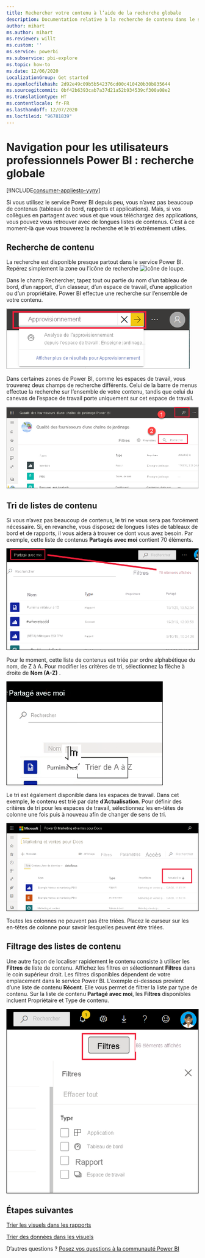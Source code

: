 ```yaml
---
title: Rechercher votre contenu à l’aide de la recherche globale
description: Documentation relative à la recherche de contenu dans le service Power BI.
author: mihart
ms.author: mihart
ms.reviewer: willt
ms.custom: ''
ms.service: powerbi
ms.subservice: pbi-explore
ms.topic: how-to
ms.date: 12/06/2020
LocalizationGroup: Get started
ms.openlocfilehash: 2d92e49c09b5b542376cd00c410420b30b835644
ms.sourcegitcommit: 0bf42b6393cab7a37d21a52b934539cf300a08e2
ms.translationtype: HT
ms.contentlocale: fr-FR
ms.lasthandoff: 12/07/2020
ms.locfileid: "96781839"
---
```

# <a name="navigation-for-power-bi-business-users-global-search"></a>Navigation pour les utilisateurs professionnels Power BI : recherche globale

[!INCLUDE[consumer-appliesto-yyny](../includes/consumer-appliesto-yyny.md)]



Si vous utilisez le service Power BI depuis peu, vous n’avez pas beaucoup de contenus (tableaux de bord, rapports et applications). Mais, si vos collègues en partagent avec vous et que vous téléchargez des applications, vous pouvez vous retrouver avec de longues listes de contenus. C’est à ce moment-là que vous trouverez la recherche et le tri extrêmement utiles.

## <a name="searching-for-content"></a>Recherche de contenu
 La recherche est disponible presque partout dans le service Power BI. Repérez simplement la zone ou l’icône de recherche ![icône de loupe](./media/end-user-search-sort/power-bi-search-icon.png).

 Dans le champ Rechercher, tapez tout ou partie du nom d’un tableau de bord, d’un rapport, d’un classeur, d’un espace de travail, d’une application ou d’un propriétaire. Power BI effectue une recherche sur l’ensemble de votre contenu. 

 ![Capture d’écran montrant le champ de recherche avec le mot Approvisionnement entré.](./media/end-user-search-sort/power-bi-search-field.png) 

 Dans certaines zones de Power BI, comme les espaces de travail, vous trouverez deux champs de recherche différents. Celui de la barre de menus effectue la recherche sur l’ensemble de votre contenu, tandis que celui du canevas de l’espace de travail porte uniquement sur cet espace de travail.

 ![Recherche dans un espace de travail](./media/end-user-search-sort/power-bi-search-fields.png) 

## <a name="sorting-content-lists"></a>Tri de listes de contenu

Si vous n’avez pas beaucoup de contenus, le tri ne vous sera pas forcément nécessaire.  Si, en revanche, vous disposez de longues listes de tableaux de bord et de rapports, il vous aidera à trouver ce dont vous avez besoin. Par exemple, cette liste de contenus **Partagés avec moi** contient 70 éléments. 

![Liste de contenus Partagés avec moi](./media/end-user-search-sort/power-bi-a-to-z.png)

Pour le moment, cette liste de contenus est triée par ordre alphabétique du nom, de Z à A. Pour modifier les critères de tri, sélectionnez la flèche à droite de **Nom (A-Z)** .

![Menu déroulant de tri](./media/end-user-search-sort/power-bi-sort-z-to-a.png)


Le tri est également disponible dans les espaces de travail. Dans cet exemple, le contenu est trié par date **d’Actualisation**. Pour définir des critères de tri pour les espaces de travail, sélectionnez les en-têtes de colonne une fois puis à nouveau afin de changer de sens de tri. 


![rechercher un rapport](./media/end-user-search-sort/power-bi-refreshed.png)

Toutes les colonnes ne peuvent pas être triées. Placez le curseur sur les en-têtes de colonne pour savoir lesquelles peuvent être triées.

## <a name="filtering-content-lists"></a>Filtrage des listes de contenu
Une autre façon de localiser rapidement le contenu consiste à utiliser les **Filtres** de liste de contenu. Affichez les filtres en sélectionnant **Filtres** dans le coin supérieur droit. Les filtres disponibles dépendent de votre emplacement dans le service Power BI.  L’exemple ci-dessous provient d’une liste de contenu **Récent**.  Elle vous permet de filtrer la liste par type de contenu.  Sur la liste de contenu **Partagé avec moi**, les **Filtres** disponibles incluent Propriétaire et Type de contenu.

![Capture d’écran du filtre sur la liste de contenu.](./media/end-user-search-sort/power-bi-sort-filters.png)


## <a name="next-steps"></a>Étapes suivantes
[Trier les visuels dans les rapports](end-user-change-sort.md)

[Trier des données dans les visuels](end-user-change-sort.md)

D’autres questions ? [Posez vos questions à la communauté Power BI](https://community.powerbi.com/)
